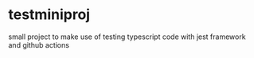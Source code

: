# testminiproj

small project to make use of testing typescript code with jest framework and github actions
